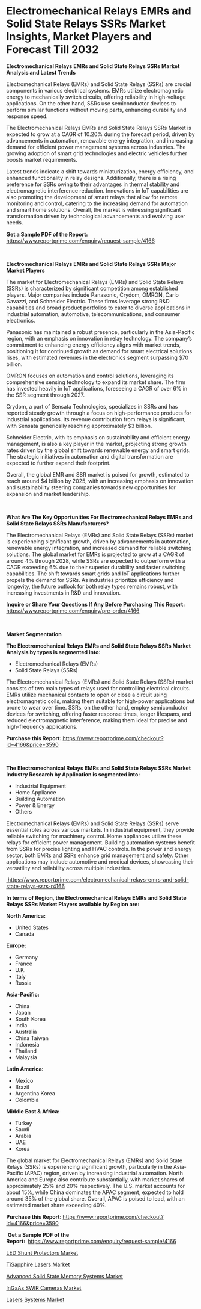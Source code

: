 <p><h1>Electromechanical Relays EMRs and Solid State Relays SSRs Market Insights, Market Players and Forecast Till 2032</h1></p><p><strong>Electromechanical Relays EMRs and Solid State Relays SSRs Market Analysis and Latest Trends</strong></p>
<p><p>Electromechanical Relays (EMRs) and Solid State Relays (SSRs) are crucial components in various electrical systems. EMRs utilize electromagnetic energy to mechanically switch circuits, offering reliability in high-voltage applications. On the other hand, SSRs use semiconductor devices to perform similar functions without moving parts, enhancing durability and response speed. </p><p>The Electromechanical Relays EMRs and Solid State Relays SSRs Market is expected to grow at a CAGR of 10.20% during the forecast period, driven by advancements in automation, renewable energy integration, and increasing demand for efficient power management systems across industries. The growing adoption of smart grid technologies and electric vehicles further boosts market requirements. </p><p>Latest trends indicate a shift towards miniaturization, energy efficiency, and enhanced functionality in relay designs. Additionally, there is a rising preference for SSRs owing to their advantages in thermal stability and electromagnetic interference reduction. Innovations in IoT capabilities are also promoting the development of smart relays that allow for remote monitoring and control, catering to the increasing demand for automation and smart home solutions. Overall, the market is witnessing significant transformation driven by technological advancements and evolving user needs.</p></p>
<p><strong>Get a Sample PDF of the Report:&nbsp;</strong> <a href="https://www.reportprime.com/enquiry/request-sample/4166?utm_campaign=96&utm_medium=2&utm_source=Github&utm_content=ia&utm_term=18032025&utm_id=electromechanical-relays-emrs-and-solid-state-relays-ssrs">https://www.reportprime.com/enquiry/request-sample/4166</a></p>
<p>&nbsp;</p>
<p><strong>Electromechanical Relays EMRs and Solid State Relays SSRs Major Market Players</strong></p>
<p><p>The market for Electromechanical Relays (EMRs) and Solid State Relays (SSRs) is characterized by significant competition among established players. Major companies include Panasonic, Crydom, OMRON, Carlo Gavazzi, and Schneider Electric. These firms leverage strong R&D capabilities and broad product portfolios to cater to diverse applications in industrial automation, automotive, telecommunications, and consumer electronics.</p><p>Panasonic has maintained a robust presence, particularly in the Asia-Pacific region, with an emphasis on innovation in relay technology. The company’s commitment to enhancing energy efficiency aligns with market trends, positioning it for continued growth as demand for smart electrical solutions rises, with estimated revenues in the electronics segment surpassing $70 billion.</p><p>OMRON focuses on automation and control solutions, leveraging its comprehensive sensing technology to expand its market share. The firm has invested heavily in IoT applications, foreseeing a CAGR of over 6% in the SSR segment through 2027.</p><p>Crydom, a part of Sensata Technologies, specializes in SSRs and has reported steady growth through a focus on high-performance products for industrial applications. Its revenue contribution from relays is significant, with Sensata generically reaching approximately $3 billion.</p><p>Schneider Electric, with its emphasis on sustainability and efficient energy management, is also a key player in the market, projecting strong growth rates driven by the global shift towards renewable energy and smart grids. The strategic initiatives in automation and digital transformation are expected to further expand their footprint.</p><p>Overall, the global EMR and SSR market is poised for growth, estimated to reach around $4 billion by 2025, with an increasing emphasis on innovation and sustainability steering companies towards new opportunities for expansion and market leadership.</p></p>
<p>&nbsp;</p>
<p><strong>What Are The Key Opportunities For Electromechanical Relays EMRs and Solid State Relays SSRs Manufacturers?</strong></p>
<p><p>The Electromechanical Relays (EMRs) and Solid State Relays (SSRs) market is experiencing significant growth, driven by advancements in automation, renewable energy integration, and increased demand for reliable switching solutions. The global market for EMRs is projected to grow at a CAGR of around 4% through 2028, while SSRs are expected to outperform with a CAGR exceeding 6% due to their superior durability and faster switching capabilities. The shift towards smart grids and IoT applications further propels the demand for SSRs. As industries prioritize efficiency and longevity, the future outlook for both relay types remains robust, with increasing investments in R&D and innovation.</p></p>
<p><strong>Inquire or Share Your Questions If Any Before Purchasing This Report:</strong> <a href="https://www.reportprime.com/enquiry/pre-order/4166?utm_campaign=96&utm_medium=2&utm_source=Github&utm_content=ia&utm_term=18032025&utm_id=electromechanical-relays-emrs-and-solid-state-relays-ssrs">https://www.reportprime.com/enquiry/pre-order/4166</a></p>
<p>&nbsp;</p>
<p><strong>Market Segmentation</strong></p>
<p><strong>The Electromechanical Relays EMRs and Solid State Relays SSRs Market Analysis by types is segmented into:</strong></p>
<p><ul><li>Electromechanical Relays (EMRs)</li><li>Solid State Relays (SSRs)</li></ul></p>
<p><p>The Electromechanical Relays (EMRs) and Solid State Relays (SSRs) market consists of two main types of relays used for controlling electrical circuits. EMRs utilize mechanical contacts to open or close a circuit using electromagnetic coils, making them suitable for high-power applications but prone to wear over time. SSRs, on the other hand, employ semiconductor devices for switching, offering faster response times, longer lifespans, and reduced electromagnetic interference, making them ideal for precise and high-frequency applications.</p></p>
<p><strong>Purchase this Report:&nbsp;</strong><a href="https://www.reportprime.com/checkout?id=4166&price=3590&utm_campaign=96&utm_medium=2&utm_source=Github&utm_content=ia&utm_term=18032025&utm_id=electromechanical-relays-emrs-and-solid-state-relays-ssrs">https://www.reportprime.com/checkout?id=4166&price=3590</a></p>
<p>&nbsp;</p>
<p><strong>The Electromechanical Relays EMRs and Solid State Relays SSRs Market Industry Research by Application is segmented into:</strong></p>
<p><ul><li>Industrial Equipment</li><li>Home Appliance</li><li>Building Automation</li><li>Power & Energy</li><li>Others</li></ul></p>
<p><p>Electromechanical Relays (EMRs) and Solid State Relays (SSRs) serve essential roles across various markets. In industrial equipment, they provide reliable switching for machinery control. Home appliances utilize these relays for efficient power management. Building automation systems benefit from SSRs for precise lighting and HVAC controls. In the power and energy sector, both EMRs and SSRs enhance grid management and safety. Other applications may include automotive and medical devices, showcasing their versatility and reliability across multiple industries.</p></p>
<p><a href="https://www.reportprime.com/electromechanical-relays-emrs-and-solid-state-relays-ssrs-r4166?utm_campaign=96&utm_medium=2&utm_source=Github&utm_content=ia&utm_term=18032025&utm_id=electromechanical-relays-emrs-and-solid-state-relays-ssrs">&nbsp;https://www.reportprime.com/electromechanical-relays-emrs-and-solid-state-relays-ssrs-r4166</a></p>
<p><strong>In terms of Region, the Electromechanical Relays EMRs and Solid State Relays SSRs Market Players available by Region are:</strong></p>
<p>
    <p> <strong> North America: </strong>
        <ul>
            <li>United States</li>
            <li>Canada</li>
        </ul>
        </p> 
    <p> <strong> Europe: </strong>
        <ul>
            <li>Germany</li>
            <li>France</li>
            <li>U.K.</li>
            <li>Italy</li>
            <li>Russia</li>
        </ul>
        </p> 
    <p> <strong> Asia-Pacific: </strong>
        <ul>
            <li>China</li>
            <li>Japan</li>
            <li>South Korea</li>
            <li>India</li>
            <li>Australia</li>
            <li>China Taiwan</li>
            <li>Indonesia</li>
            <li>Thailand</li>
            <li>Malaysia</li>
        </ul>
        </p> 
    <p> <strong> Latin America: </strong>
        <ul>
            <li>Mexico</li>
            <li>Brazil</li>
            <li>Argentina Korea</li>
            <li>Colombia</li>
        </ul>
        </p> 
    <p> <strong> Middle East & Africa: </strong>
        <ul>
            <li>Turkey</li>
            <li>Saudi</li>
            <li>Arabia</li>
            <li>UAE</li>
            <li>Korea</li>
        </ul>
    </p>
    </p>
<p><p>The global market for Electromechanical Relays (EMRs) and Solid State Relays (SSRs) is experiencing significant growth, particularly in the Asia-Pacific (APAC) region, driven by increasing industrial automation. North America and Europe also contribute substantially, with market shares of approximately 25% and 20% respectively. The U.S. market accounts for about 15%, while China dominates the APAC segment, expected to hold around 35% of the global share. Overall, APAC is poised to lead, with an estimated market share exceeding 40%.</p></p>
<p><strong>Purchase this Report: </strong><a href="https://www.reportprime.com/checkout?id=4166&price=3590&utm_campaign=96&utm_medium=2&utm_source=Github&utm_content=ia&utm_term=18032025&utm_id=electromechanical-relays-emrs-and-solid-state-relays-ssrs">https://www.reportprime.com/checkout?id=4166&price=3590</a></p>
<p>&nbsp;<strong>Get a Sample PDF of the Report:&nbsp;&nbsp;</strong><a href="https://www.reportprime.com/enquiry/request-sample/4166?utm_campaign=96&utm_medium=2&utm_source=Github&utm_content=ia&utm_term=18032025&utm_id=electromechanical-relays-emrs-and-solid-state-relays-ssrs">https://www.reportprime.com/enquiry/request-sample/4166</a></p>
<p><strong></strong></p>
<p><p><a href="https://github.com/steegeneat/Market-Research-Report-List-1/blob/main/led-shunt-protectors-market.md?utm_campaign=96&utm_medium=2&utm_source=Github&utm_content=ia&utm_term=18032025&utm_id=electromechanical-relays-emrs-and-solid-state-relays-ssrs">LED Shunt Protectors Market</a></p><p><a href="https://github.com/lontohhikma/Market-Research-Report-List-1/blob/main/tisapphire-lasers-market.md?utm_campaign=96&utm_medium=2&utm_source=Github&utm_content=ia&utm_term=18032025&utm_id=electromechanical-relays-emrs-and-solid-state-relays-ssrs">TiSapphire Lasers Market</a></p><p><a href="https://github.com/payareganiou/Market-Research-Report-List-1/blob/main/advanced-solid-state-memory-systems-market.md?utm_campaign=96&utm_medium=2&utm_source=Github&utm_content=ia&utm_term=18032025&utm_id=electromechanical-relays-emrs-and-solid-state-relays-ssrs">Advanced Solid State Memory Systems Market</a></p><p><a href="https://github.com/milievkulov/Market-Research-Report-List-1/blob/main/ingaas-swir-cameras-market.md?utm_campaign=96&utm_medium=2&utm_source=Github&utm_content=ia&utm_term=18032025&utm_id=electromechanical-relays-emrs-and-solid-state-relays-ssrs">InGaAs SWIR Cameras Market</a></p><p><a href="https://github.com/enieyfabius/Market-Research-Report-List-1/blob/main/lasers-systems-market.md?utm_campaign=96&utm_medium=2&utm_source=Github&utm_content=ia&utm_term=18032025&utm_id=electromechanical-relays-emrs-and-solid-state-relays-ssrs">Lasers Systems Market</a></p></p>